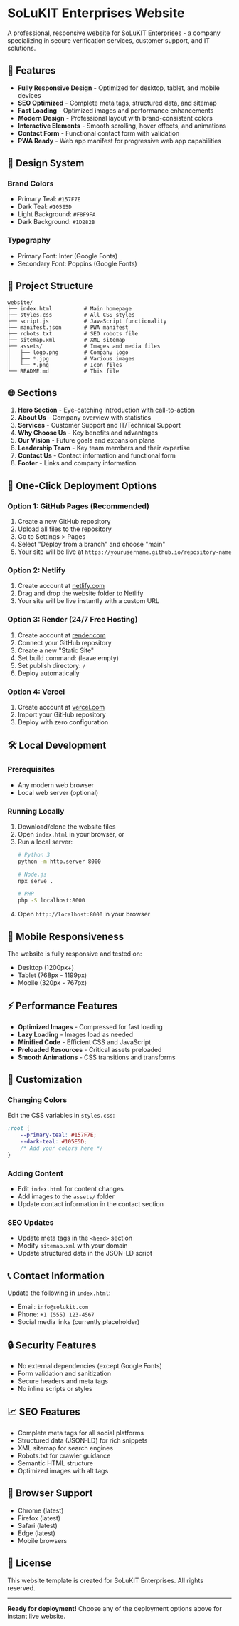 # SoLuKIT Enterprises Website

A professional, responsive website for SoLuKIT Enterprises - a company specializing in secure verification services, customer support, and IT solutions.

## 🚀 Features

- **Fully Responsive Design** - Optimized for desktop, tablet, and mobile devices
- **SEO Optimized** - Complete meta tags, structured data, and sitemap
- **Fast Loading** - Optimized images and performance enhancements
- **Modern Design** - Professional layout with brand-consistent colors
- **Interactive Elements** - Smooth scrolling, hover effects, and animations
- **Contact Form** - Functional contact form with validation
- **PWA Ready** - Web app manifest for progressive web app capabilities

## 🎨 Design System

### Brand Colors
- Primary Teal: `#157F7E`
- Dark Teal: `#105E5D`
- Light Background: `#F8F9FA`
- Dark Background: `#1D282B`

### Typography
- Primary Font: Inter (Google Fonts)
- Secondary Font: Poppins (Google Fonts)

## 📁 Project Structure

```
website/
├── index.html          # Main homepage
├── styles.css          # All CSS styles
├── script.js           # JavaScript functionality
├── manifest.json       # PWA manifest
├── robots.txt          # SEO robots file
├── sitemap.xml         # XML sitemap
├── assets/             # Images and media files
│   ├── logo.png        # Company logo
│   ├── *.jpg           # Various images
│   └── *.png           # Icon files
└── README.md           # This file
```

## 🌐 Sections

1. **Hero Section** - Eye-catching introduction with call-to-action
2. **About Us** - Company overview with statistics
3. **Services** - Customer Support and IT/Technical Support
4. **Why Choose Us** - Key benefits and advantages
5. **Our Vision** - Future goals and expansion plans
6. **Leadership Team** - Key team members and their expertise
7. **Contact Us** - Contact information and functional form
8. **Footer** - Links and company information

## 🚀 One-Click Deployment Options

### Option 1: GitHub Pages (Recommended)
1. Create a new GitHub repository
2. Upload all files to the repository
3. Go to Settings > Pages
4. Select "Deploy from a branch" and choose "main"
5. Your site will be live at `https://yourusername.github.io/repository-name`

### Option 2: Netlify
1. Create account at [netlify.com](https://netlify.com)
2. Drag and drop the website folder to Netlify
3. Your site will be live instantly with a custom URL

### Option 3: Render (24/7 Free Hosting)
1. Create account at [render.com](https://render.com)
2. Connect your GitHub repository
3. Create a new "Static Site"
4. Set build command: (leave empty)
5. Set publish directory: `/`
6. Deploy automatically

### Option 4: Vercel
1. Create account at [vercel.com](https://vercel.com)
2. Import your GitHub repository
3. Deploy with zero configuration

## 🛠️ Local Development

### Prerequisites
- Any modern web browser
- Local web server (optional)

### Running Locally
1. Download/clone the website files
2. Open `index.html` in your browser, or
3. Run a local server:
   ```bash
   # Python 3
   python -m http.server 8000
   
   # Node.js
   npx serve .
   
   # PHP
   php -S localhost:8000
   ```
4. Open `http://localhost:8000` in your browser

## 📱 Mobile Responsiveness

The website is fully responsive and tested on:
- Desktop (1200px+)
- Tablet (768px - 1199px)
- Mobile (320px - 767px)

## ⚡ Performance Features

- **Optimized Images** - Compressed for fast loading
- **Lazy Loading** - Images load as needed
- **Minified Code** - Efficient CSS and JavaScript
- **Preloaded Resources** - Critical assets preloaded
- **Smooth Animations** - CSS transitions and transforms

## 🔧 Customization

### Changing Colors
Edit the CSS variables in `styles.css`:
```css
:root {
    --primary-teal: #157F7E;
    --dark-teal: #105E5D;
    /* Add your colors here */
}
```

### Adding Content
- Edit `index.html` for content changes
- Add images to the `assets/` folder
- Update contact information in the contact section

### SEO Updates
- Update meta tags in the `<head>` section
- Modify `sitemap.xml` with your domain
- Update structured data in the JSON-LD script

## 📞 Contact Information

Update the following in `index.html`:
- Email: `info@solukit.com`
- Phone: `+1 (555) 123-4567`
- Social media links (currently placeholder)

## 🔒 Security Features

- No external dependencies (except Google Fonts)
- Form validation and sanitization
- Secure headers and meta tags
- No inline scripts or styles

## 📈 SEO Features

- Complete meta tags for all social platforms
- Structured data (JSON-LD) for rich snippets
- XML sitemap for search engines
- Robots.txt for crawler guidance
- Semantic HTML structure
- Optimized images with alt tags

## 🎯 Browser Support

- Chrome (latest)
- Firefox (latest)
- Safari (latest)
- Edge (latest)
- Mobile browsers

## 📄 License

This website template is created for SoLuKIT Enterprises. All rights reserved.

---

**Ready for deployment!** Choose any of the deployment options above for instant live website.

 
